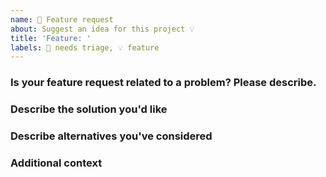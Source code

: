 ```yaml
---
name: 🚀 Feature request
about: Suggest an idea for this project 💡
title: 'Feature: '
labels: 👀 needs triage, 💡 feature
---
```


### Is your feature request related to a problem? Please describe.

<!-- A clear and concise description of what the problem is. Ex. I'm always frustrated when [...] -->

### Describe the solution you'd like

<!-- A clear and concise description of what you want to happen. -->

### Describe alternatives you've considered

<!-- A clear and concise description of any alternative solutions or features you've considered. -->

### Additional context

<!-- Add any other context or screenshots about the feature request here. -->
